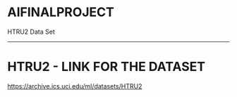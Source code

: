 # AIFINALPROJECT
HTRU2 Data Set
******************************************************************************************

# HTRU2 - LINK FOR THE DATASET
https://archive.ics.uci.edu/ml/datasets/HTRU2

